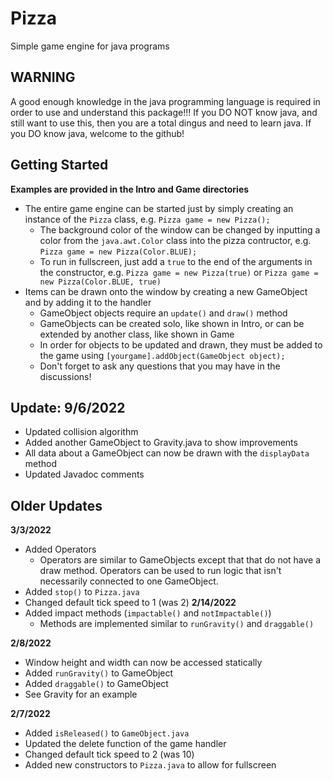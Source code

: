# Pizza
Simple game engine for java programs
## **WARNING** 
A good enough knowledge in the java programming language is required in order to use and understand this package!!! If you DO NOT know java, and still want to use this, then you are a total dingus and need to learn java. If you DO know java, welcome to the github!
## Getting Started
**Examples are provided in the Intro and Game directories**
- The entire game engine can be started just by simply creating an instance of the `Pizza` class, e.g. `Pizza game = new Pizza();`
  - The background color of the window can be changed by inputting a color from the `java.awt.Color` class into the pizza contructor, e.g. `Pizza game = new Pizza(Color.BLUE);`
  - To run in fullscreen, just add a `true` to the end of the arguments in the constructor, e.g. `Pizza game = new Pizza(true)` or `Pizza game = new Pizza(Color.BLUE, true)`
- Items can be drawn onto the window by creating a new GameObject and by adding it to the handler
  - GameObject objects require an `update()` and `draw()` method
  - GameObjects can be created solo, like shown in Intro, or can be extended by another class, like shown in Game
  - In order for objects to be updated and drawn, they must be added to the game using `[yourgame].addObject(GameObject object);`
  - Don't forget to ask any questions that you may have in the discussions!
## Update: 9/6/2022
- Updated collision algorithm
- Added another GameObject to Gravity.java to show improvements
- All data about a GameObject can now be drawn with the `displayData` method
- Updated Javadoc comments
## Older Updates
**3/3/2022**
- Added Operators
  - Operators are similar to GameObjects except that that do not have a draw method. Operators can be used to run logic that isn't necessarily connected to one GameObject.
- Added `stop()` to `Pizza.java`
- Changed default tick speed to 1 (was 2)
**2/14/2022**
- Added impact methods (`impactable()` and `notImpactable()`)
  - Methods are implemented similar to `runGravity()` and `draggable()`

**2/8/2022**
- Window height and width can now be accessed statically
- Added `runGravity()` to GameObject
- Added `draggable()` to GameObject
- See Gravity for an example

**2/7/2022**
- Added `isReleased()` to `GameObject.java`
- Updated the delete function of the game handler
- Changed default tick speed to 2 (was 10)
- Added new constructors to `Pizza.java` to allow for fullscreen
